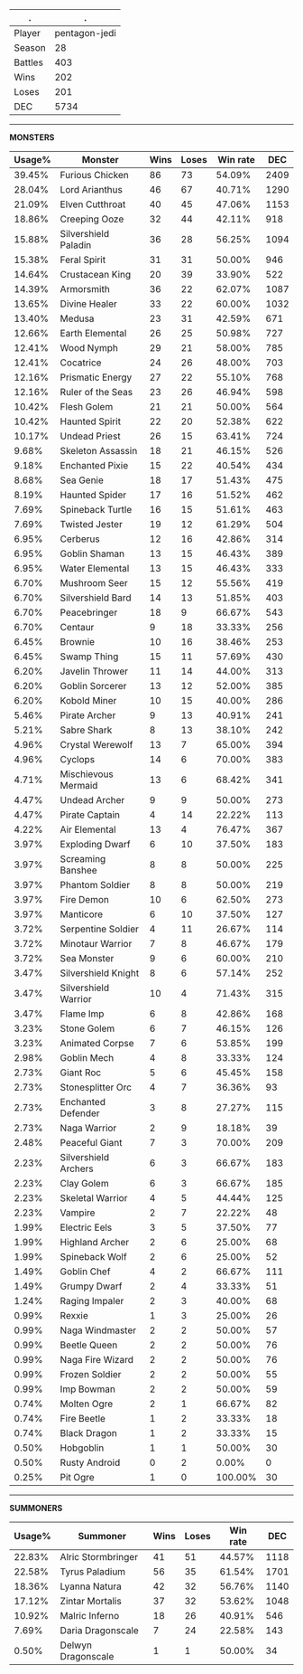 .|.
|-|-
Player|pentagon-jedi
Season|28
Battles|403
Wins|202
Loses|201
DEC|5734

---
**MONSTERS**

Usage%|Monster|Wins|Loses|Win rate|DEC|
-|-|-|-|-|-|
39.45%|Furious Chicken|86|73|54.09%|2409|
28.04%|Lord Arianthus|46|67|40.71%|1290|
21.09%|Elven Cutthroat|40|45|47.06%|1153|
18.86%|Creeping Ooze|32|44|42.11%|918|
15.88%|Silvershield Paladin|36|28|56.25%|1094|
15.38%|Feral Spirit|31|31|50.00%|946|
14.64%|Crustacean King|20|39|33.90%|522|
14.39%|Armorsmith|36|22|62.07%|1087|
13.65%|Divine Healer|33|22|60.00%|1032|
13.40%|Medusa|23|31|42.59%|671|
12.66%|Earth Elemental|26|25|50.98%|727|
12.41%|Wood Nymph|29|21|58.00%|785|
12.41%|Cocatrice|24|26|48.00%|703|
12.16%|Prismatic Energy|27|22|55.10%|768|
12.16%|Ruler of the Seas|23|26|46.94%|598|
10.42%|Flesh Golem|21|21|50.00%|564|
10.42%|Haunted Spirit|22|20|52.38%|622|
10.17%|Undead Priest|26|15|63.41%|724|
9.68%|Skeleton Assassin|18|21|46.15%|526|
9.18%|Enchanted Pixie|15|22|40.54%|434|
8.68%|Sea Genie|18|17|51.43%|475|
8.19%|Haunted Spider|17|16|51.52%|462|
7.69%|Spineback Turtle|16|15|51.61%|463|
7.69%|Twisted Jester|19|12|61.29%|504|
6.95%|Cerberus|12|16|42.86%|314|
6.95%|Goblin Shaman|13|15|46.43%|389|
6.95%|Water Elemental|13|15|46.43%|333|
6.70%|Mushroom Seer|15|12|55.56%|419|
6.70%|Silvershield Bard|14|13|51.85%|403|
6.70%|Peacebringer|18|9|66.67%|543|
6.70%|Centaur|9|18|33.33%|256|
6.45%|Brownie|10|16|38.46%|253|
6.45%|Swamp Thing|15|11|57.69%|430|
6.20%|Javelin Thrower|11|14|44.00%|313|
6.20%|Goblin Sorcerer|13|12|52.00%|385|
6.20%|Kobold Miner|10|15|40.00%|286|
5.46%|Pirate Archer|9|13|40.91%|241|
5.21%|Sabre Shark|8|13|38.10%|242|
4.96%|Crystal Werewolf|13|7|65.00%|394|
4.96%|Cyclops|14|6|70.00%|383|
4.71%|Mischievous Mermaid|13|6|68.42%|341|
4.47%|Undead Archer|9|9|50.00%|273|
4.47%|Pirate Captain|4|14|22.22%|113|
4.22%|Air Elemental|13|4|76.47%|367|
3.97%|Exploding Dwarf|6|10|37.50%|183|
3.97%|Screaming Banshee|8|8|50.00%|225|
3.97%|Phantom Soldier|8|8|50.00%|219|
3.97%|Fire Demon|10|6|62.50%|273|
3.97%|Manticore|6|10|37.50%|127|
3.72%|Serpentine Soldier|4|11|26.67%|114|
3.72%|Minotaur Warrior|7|8|46.67%|179|
3.72%|Sea Monster|9|6|60.00%|210|
3.47%|Silvershield Knight|8|6|57.14%|252|
3.47%|Silvershield Warrior|10|4|71.43%|315|
3.47%|Flame Imp|6|8|42.86%|168|
3.23%|Stone Golem|6|7|46.15%|126|
3.23%|Animated Corpse|7|6|53.85%|199|
2.98%|Goblin Mech|4|8|33.33%|124|
2.73%|Giant Roc|5|6|45.45%|158|
2.73%|Stonesplitter Orc|4|7|36.36%|93|
2.73%|Enchanted Defender|3|8|27.27%|115|
2.73%|Naga Warrior|2|9|18.18%|39|
2.48%|Peaceful Giant|7|3|70.00%|209|
2.23%|Silvershield Archers|6|3|66.67%|183|
2.23%|Clay Golem|6|3|66.67%|185|
2.23%|Skeletal Warrior|4|5|44.44%|125|
2.23%|Vampire|2|7|22.22%|48|
1.99%|Electric Eels|3|5|37.50%|77|
1.99%|Highland Archer|2|6|25.00%|68|
1.99%|Spineback Wolf|2|6|25.00%|52|
1.49%|Goblin Chef|4|2|66.67%|111|
1.49%|Grumpy Dwarf|2|4|33.33%|51|
1.24%|Raging Impaler|2|3|40.00%|68|
0.99%|Rexxie|1|3|25.00%|26|
0.99%|Naga Windmaster|2|2|50.00%|57|
0.99%|Beetle Queen|2|2|50.00%|76|
0.99%|Naga Fire Wizard|2|2|50.00%|76|
0.99%|Frozen Soldier|2|2|50.00%|55|
0.99%|Imp Bowman|2|2|50.00%|59|
0.74%|Molten Ogre|2|1|66.67%|82|
0.74%|Fire Beetle|1|2|33.33%|18|
0.74%|Black Dragon|1|2|33.33%|15|
0.50%|Hobgoblin|1|1|50.00%|30|
0.50%|Rusty Android|0|2|0.00%|0|
0.25%|Pit Ogre|1|0|100.00%|30|

---
**SUMMONERS**

Usage%|Summoner|Wins|Loses|Win rate|DEC|
-|-|-|-|-|-|
22.83%|Alric Stormbringer|41|51|44.57%|1118|
22.58%|Tyrus Paladium|56|35|61.54%|1701|
18.36%|Lyanna Natura|42|32|56.76%|1140|
17.12%|Zintar Mortalis|37|32|53.62%|1048|
10.92%|Malric Inferno|18|26|40.91%|546|
7.69%|Daria Dragonscale|7|24|22.58%|143|
0.50%|Delwyn Dragonscale|1|1|50.00%|34|
